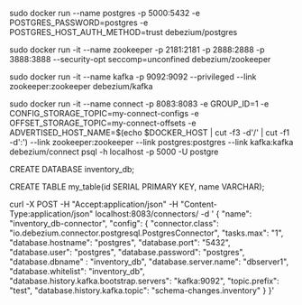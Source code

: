 


sudo docker run --name postgres -p 5000:5432 -e POSTGRES_PASSWORD=postgres -e POSTGRES_HOST_AUTH_METHOD=trust debezium/postgres

sudo docker run -it --name zookeeper -p 2181:2181 -p 2888:2888 -p 3888:3888 --security-opt seccomp=unconfined debezium/zookeeper 

sudo docker run -it --name kafka -p 9092:9092 --privileged --link zookeeper:zookeeper debezium/kafka

sudo docker run -it --name connect -p 8083:8083 -e GROUP_ID=1 -e CONFIG_STORAGE_TOPIC=my-connect-configs -e OFFSET_STORAGE_TOPIC=my-connect-offsets -e ADVERTISED_HOST_NAME=$(echo $DOCKER_HOST | cut -f3 -d'/' | cut -f1 -d':') --link zookeeper:zookeeper --link postgres:postgres --link kafka:kafka debezium/connect
psql -h localhost -p 5000 -U postgre


CREATE DATABASE inventory_db;

CREATE TABLE my_table(id SERIAL PRIMARY KEY, name VARCHAR);


curl -X POST -H "Accept:application/json" -H "Content-Type:application/json" localhost:8083/connectors/ -d '
{
"name": "inventory_db-connector",
"config": {
"connector.class": "io.debezium.connector.postgresql.PostgresConnector",
"tasks.max": "1",
"database.hostname": "postgres",
"database.port": "5432",
"database.user": "postgres",
"database.password": "postgres",
"database.dbname" : "inventory_db",
"database.server.name": "dbserver1",
"database.whitelist": "inventory_db",
"database.history.kafka.bootstrap.servers": "kafka:9092",
"topic.prefix": "test",
"database.history.kafka.topic": "schema-changes.inventory"
}
}'







